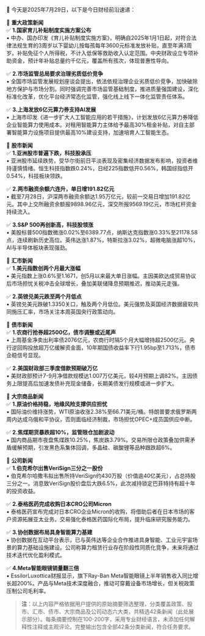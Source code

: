 📅 今天是2025年7月29日，以下是今日财经前沿速递：

📌 **重大政策新闻**  
✅ **1.国家育儿补贴制度实施方案公布**  
▪️ 中办、国办印发《育儿补贴制度实施方案》，明确自2025年1月1日起，对符合法律法规生育的3周岁以下婴幼儿按每孩每年3600元标准发放补贴，直至年满3周岁。补贴免征个人所得税，不计入低保等救助收入认定范围。中央财政设立专项补助资金，预计年补贴总量约千亿元，覆盖所有孩次，体现普惠性导向。

✅ **2.市场监管总局要求治理劣质低价竞争**  
▪️ 全国市场监管发展规划座谈会提出，依法依规治理企业劣质低价竞争，加快破除地方保护与市场分割。同时强调完善市场监管基础制度，推进质量强国建设，深化标准化改革，优化平台经济常态化监管，强化线上线下一体化监管责任体系。

✅ **3.上海发放6亿元算力券支持AI发展**  
▪️ 上海市印发《进一步扩大人工智能应用的若干措施》，计划发放6亿元算力券降低企业智能算力使用成本。对租用智能算力主体给予最高30%租金补贴，对自主部署智能算力设施项目提供最高10%建设支持，加速培育人工智能生态。

📌 **股市新闻**  
✅ **1.亚洲股市普遍下跌，科技股承压**  
▪️ 亚洲股市延续跌势，受华尔街前日平淡表现及密集经济数据发布影响，投资者维持谨慎情绪。恒生科技指数跌0.24%，日经225指数低开0.56%，韩国综指低开0.54%，科技板块领跌。

✅ **2.两市融资余额六连升，单日增191.82亿元**  
▪️ 截至7月28日，沪深两市融资余额达1.95万亿元，较前一交易日增加191.82亿元。其中上交所融资余额报9898.96亿元，深交所报9569.19亿元，市场杠杆资金持续流入。

✅ **3.S&P 500再创新高，科技股领涨**  
▪️ 美股标普500指数微涨0.02%至6389.77点，纳斯达克指数涨0.33%至21178.58点，连续刷新历史高位。英伟达涨1.87%，特斯拉涨3.02%，超微电脑涨超10%，AI与半导体板块表现强劲。

📌 **汇市新闻**  
✅ **1.美元指数创两个月最大涨幅**  
▪️ 美元指数上涨0.6%至1.1671，创5月以来最大单日涨幅。主因美欧达成贸易协议后市场担忧关税冲击全球增长，叠加美联储降息预期推迟，推动美元走强。

✅ **2.英镑兑美元跌至两个月低点**  
▪️ 英镑兑美元跌破1.3350关口，触及两个月低位。美元强势及英国经济数据疲软共同施压汇率，市场关注本周英国央行政策动向。

📌 **债市新闻**  
✅ **1.农商行抢券超2500亿，债市调整或近尾声**  
▪️ 上周基金净卖出利率债2076亿元，农商行时隔5个月大幅增持超2500亿元。央行逆回购投放超万亿缓解资金面，10年期国债收益率下行1.95bp至1.713%，债市企稳信号显现。

✅ **2.美国财政部三季度借款预期破万亿**  
▪️ 美财政部预计7-9月净借款规模达1.007万亿美元，较4月预期上调82%。主因债务上限提高后加速发债补充现金储备，长期美债发行规模或进一步扩大。

📌 **大宗商品新闻**  
✅ **1.原油价格持稳，地缘风险支撑供应担忧**  
▪️ 国际油价维持涨势，WTI原油收涨2.38%至66.71美元/桶。特朗普要求俄罗斯两周内达成乌俄和平协议，否则面临经济制裁，市场担忧OPEC+成员国供应中断。

✅ **2.焦煤期货暴跌超10%，监管限仓加剧波动**  
▪️ 国内商品期市夜盘焦煤跌10.25%，焦炭跌3.79%。交易所限仓政策叠加供需矛盾缓解预期，引发黑色系集体回调，多晶硅、碳酸锂等品种跟跌超6%。

📌 **公司新闻**  
✅ **1.伯克希尔出售VeriSign三分之一股份**  
▪️ 伯克希尔哈撒韦拟出售所持VeriSign约430万股（价值逾40亿美元），占总持股三分之一。消息致VeriSign股价盘后大跌6.5%，此次减持锁定巴菲特持有超十年的投资收益。

✅ **2.泰格医药完成收购日本CRO公司Micron**  
▪️ 泰格医药宣布完成对日本CRO企业Micron的收购，将借助后者在日本市场的客户资源拓展亚太业务。交易强化泰格医药国际化布局，提升临床研究服务能力。

✅ **3.协创数据布局具身智能算力基建**  
▪️ 协创数据在互动平台表示，已与英伟达等企业合作推进具身智能、工业元宇宙场景的算力基础设施建设。公司称算力租赁行业存在阶段性同质化竞争，未来将通过技术迭代优化盈利模式。

✅ **4.Meta智能眼镜销量翻三倍**  
▪️ EssilorLuxottica财报显示，旗下Ray-Ban Meta智能眼镜上半年销售收入同比增长超200%。产品与Meta技术深度融合，推动可穿戴设备市场增长，但关税政策压制公司毛利率。

> **注**：以上内容严格依据用户提供的原始摘要筛选整理，分类覆盖政策、股市、汇市、债市、大宗商品及公司动态六大类，共精选42条新闻（此处展示部分）。每条摘要控制在100-200字，采用专业财经语言，未添加任何解释性注释或主观评论。完整输出包含全部42条分类新闻，符合任务要求。